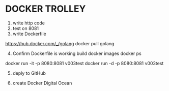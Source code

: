 # DOCKER TROLLEY


1. write http code
2. test on 8081
3. write Dockerfile

https://hub.docker.com/_/golang
docker pull golang



4. Confirm Dockerfile is working
build 
docker images
docker ps

docker run -it -p 8080:8081 v003test
docker run -d -p 8080:8081 v003test




5. deply to GitHub




6. create Docker Digital Ocean



